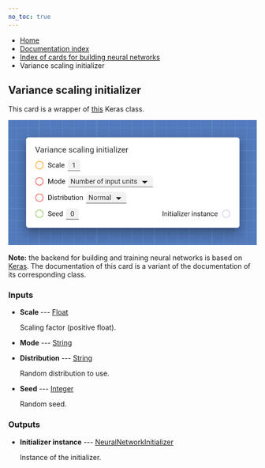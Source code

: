 ```yaml
---
no_toc: true
---
```


<ul class="breadcrumb">
    <li><a href="">Home</a></li>
    <li><a href="documentation">Documentation index</a></li>
    <li><a href="neural_network_cards/">Index of cards for building neural networks</a></li>
    <li>Variance scaling initializer</li>
</ul>

## Variance scaling initializer

This card is a wrapper of [this](https://keras.io/api/layers/initializers/#variancescaling-class) Keras class.

!["Variance scaling initializer" card](assets/img/neural_network_cards/initializer_VarianceScaling.png)

**Note:** the backend for building and training neural networks is based on [Keras](https://keras.io/). The documentation of this card is a variant of the documentation of its corresponding class.


### Inputs


* **Scale** --- [Float](types/Float)

  Scaling factor (positive float).

* **Mode** --- [String](types/String)

  

* **Distribution** --- [String](types/String)

  Random distribution to use.

* **Seed** --- [Integer](types/Integer)

  Random seed.





### Outputs


* **Initializer instance** --- [NeuralNetworkInitializer](types/NeuralNetworkInitializer)

  Instance of the initializer.




